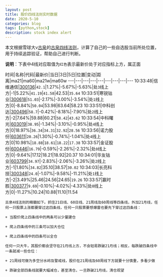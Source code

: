 ```yaml
---
layout: post
title: 股价四线法则实时数据
date: 2020-5-10
categories: blog
tags: [python,stock]
description: stock index alert
---
```



本文根据雪球大v[古泉](https://xueqiu.com/u/7148646888)的[古泉四线法则](https://xueqiu.com/7148646888/130498192)，计算了自己的一些自选股当前所处位置，用于持续追踪验证，帮助自己进行判断。

**说明**：下表中4线对应取值为`红色`表示最新价处于对应指标上方，属正面

时间|名称|代码|最新价|当日|3日|5日|位置|变动|距离|ma21|ma60|ma21w|ma60w
---|---|---|---|---|---|---|---|---
10:33:48|信维通信|[300136](https://xueqiu.com/S/SZ300136)|`42.1`|1.27%|-5.67%|-5.63%|处`3`线上方|-1|5.22%|`41.19`|`41.58`|42.53|`35.64`
10:33:51|寒锐钴业|[300618](https://xueqiu.com/S/SZ300618)|`51.03`|-2.17%|-3.00%|-3.54%|处`1`线上方|0|-8.84%|`50.04`|53.98|63.64|58.23
10:33:51|中科创达|[300496](https://xueqiu.com/S/SZ300496)|`58.7`|-0.42%|-8.18%|-7.90%|处`2`线上方|-2|7.64%|59.88|60.21|`58.42`|`43.62`
10:33:54|中科曙光|[603019](https://xueqiu.com/S/SH603019)|`38.95`|-1.34%|-3.10%|-0.95%|处`4`线上方|0|18.97%|`36.34`|`34.31`|`32.92`|`28.56`
10:33:56|诺力股份|[603611](https://xueqiu.com/S/SH603611)|`20.26`|1.30%|-0.74%|-1.04%|处`4`线上方|0|10.98%|`18.88`|`18.61`|`18.22`|`17.38`
10:33:57|金证股份|[600446](https://xueqiu.com/S/SH600446)|`16.79`|-0.59%|-2.26%|-2.32%|处`0`线上方|0|-9.64%|17.12|18.21|18.92|20.37
10:34:01|华友钴业|[603799](https://xueqiu.com/S/SH603799)|`34.97`|-2.83%|-2.06%|-3.26%|处`2`线上方|-1|1.80%|`34.82`|35.10|38.57|`30.02`
10:34:03|长亮科技|[300348](https://xueqiu.com/S/SZ300348)|`24.0`|-1.07%|-9.58%|-11.21%|处`1`线上方|-2|3.49%|25.46|24.56|24.65|`19.26`
10:33:57|赢时胜|[300377](https://xueqiu.com/S/SZ300377)|`9.69`|-0.10%|-4.02%|-4.33%|处`0`线上方|0|-11.27%|10.24|10.88|11.10|11.54

```
古泉4线法则的精髓如下。抓住21日线、60日线、21周线及60周线等四条线，外加21月线，任何一只股票上涨都要穿过这四条线，任何一只股票要想爆雷也要先下穿过这四条线：

+ 当股价爬上四条线中的两条可以少量建仓

+ 爬上四条线中的三条可以加大仓位

+ 爬上四条线中的四条可以全仓

任何一只大牛，其股价都会坚守在21月线上方，不会轻易跌破21月线；相反，每跌破四条线中一条就减一些仓位：

+ 21周线可做为多空分水岭及警戒线，股价在21周线及60周线下方就要十分慎重，多看少做

+ 跌破全部四条线就要大幅减仓，甚至清仓，一旦跌破21月线，清仓观望
```